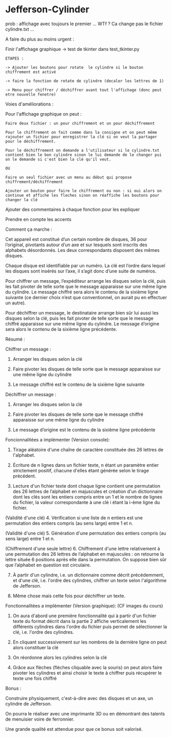 # Jefferson-Cylinder

prob :
affichage avec toujours le premier ... WTf ?
Ca change pas le fichier cylindre.txt ...



A faire du plus au moins urgent :

Finir l'affichage graphique -> test de tkinter dans test_tkinter.py

    ETAPES :

    -> Ajouter les boutons pour rotate  le cylindre si le bouton chiffrement est activé

    -> faire la fonction de rotate de cylindre (decaler les lettres de 1)

    -> Menu pour chiffrer / déchiffrer avant tout l'affichage (donc peut etre nouvelle fenetre)



Voies d'améliorations :

Pour l'affichage graphique on peut :

    Faire deux fichier : un pour chiffrement et un pour déchiffrement

    Pour le chiffrement on fait comme dans la consigne et on peut même rajouter un fichier pour enregistrer la clé si on veut la partager pour le déchiffrement.

    Pour le déchiffrement on demande a l'utilisateur si le cylindre.txt contient bien le bon cylindre sinon le lui demande de le changer pui on le demande si c'est bien la clé qu'il veut.

    OU

    Faire un seul fichier avec un menu au début qui propose chiffrement/déchiffrement

    Ajouter un bouton pour faire le chiffrement ou non : si oui alors on continue et affiche les fleches sinon on réaffiche les boutons pour changer la clé

Ajouter des commentaires à chaque fonction pour les expliquer

Prendre en compte les accents




Comment ça marche :

Cet appareil est constitué d’un certain nombre de disques, 36 pour l’original, pivotants autour d’un axe et sur lesquels sont inscrits des alphabets désordonnés. Les deux correspondants disposent des mêmes disques.

Chaque disque est identifiable par un numéro. La clé est l’ordre dans lequel les disques sont insérés sur l’axe, il s’agit donc d’une suite de numéros.

Pour chiffrer un message, l’expéditeur arrange les disques selon la clé, puis les fait pivoter de telle sorte que le message apparaisse sur une même ligne du cylindre. Le message chiffré sera alors le contenu de la sixième ligne suivante (ce dernier choix n’est que conventionnel, on aurait pu en effectuer un autre).

Pour déchiffrer un message, le destinataire arrange bien sûr lui aussi les disques selon la clé, puis les fait pivoter de telle sorte que le message chiffré apparaisse sur une même ligne du cylindre. Le message d’origine sera alors le contenu de la sixième ligne précédente.

Résumé :

Chiffrer un message :

1. Arranger les disques selon la clé

2. Faire pivoter les disques de telle sorte que le message apparaisse sur une même ligne du cylindre

3. Le message chiffré est le contenu de la sixième ligne suivante

Déchiffrer un message :

1. Arranger les disques selon la clé

2. Faire pivoter les disques de telle sorte que le message chiffré apparaisse sur une même ligne du cylindre   

3. Le message d’origine est le contenu de la sixième ligne précédente




Foncionnalitées a implémenter (Version console):

1. Tirage aléatoire d'une chaîne de caractère constituée des 26 lettres de l'alphabet.

2. Écriture de n lignes dans un fichier texte, n étant un paramètre entier strictement positif, chacune d'elles étant générée selon le tirage précédent.

3. Lecture d'un fichier texte dont chaque ligne contient une permutation des 26 lettres de l’alphabet en majuscules et création d'un dictionnaire dont les clés sont les entiers compris entre un 1 et le nombre de lignes du fichier, la valeur correspondante à une clé i étant la i-ème ligne du fichier.

(Validité d'une clé)
4. Vérification si une liste de n entiers est une permutation des entiers compris (au sens large) entre 1 et n.

(Validité d'une clé)
5. Génération d'une permutation des entiers compris (au sens large) entre 1 et n.

(Chiffrement d'une seule lettre)
6. Chiffrement d'une lettre relativement à une permutation des 26 lettres de l’alphabet en majuscules : on retourne la lettre située 6 positions après elle dans la permutation. On suppose bien sûr que l’alphabet en question est circulaire.

7. À partir d'un cylindre, i.e. un dictionnaire comme décrit précédemment, et d'une clé, i.e. l'ordre des cylindres, chiffrer un texte selon l'algorithme de Jefferson.

8. Même chose mais cette fois pour déchiffrer un texte.



Fonctionnalitées a implémenter (Version graphique): (CF images du cours)

1. On aura d'abord une première fonctionnalité qui à partir d'un fichier texte du format décrit dans la partie 2 affiche verticalement les différents cylindres dans l'ordre du fichier puis permet de sélectionner la clé, i.e. l'ordre des cylindres.

2. En cliquant successivement sur les nombres de la dernière ligne on peut alors constituer la clé

3. On réordonne alors les cylindres selon la clé 

4. Grâce aux flèches (flèches cliquable avec la souris) on peut alors faire pivoter les cylindres et ainsi choisir le texte à chiffrer puis récupérer le texte une fois chiffré







Bonus :

Construire physiquement, c'est-à-dire avec des disques et un axe, un cylindre de Jefferson.

On pourra le réaliser avec une imprimante 3D ou en démontrant des talents de menuisier voire de ferronnier.

Une grande qualité est attendue pour que ce bonus soit valorisé.